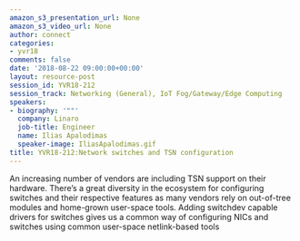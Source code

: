 ```yaml
---
amazon_s3_presentation_url: None
amazon_s3_video_url: None
author: connect
categories:
- yvr18
comments: false
date: '2018-08-22 09:00:00+00:00'
layout: resource-post
session_id: YVR18-212
session_track: Networking (General), IoT Fog/Gateway/Edge Computing
speakers:
- biography: '""'
  company: Linaro
  job-title: Engineer
  name: Ilias Apalodimas
  speaker-image: IliasApalodimas.gif
title: YVR18-212:Network switches and TSN configuration
---
```


An increasing number of vendors are including TSN support on their hardware.
There’s a great diversity in the ecosystem for configuring switches and their respective features as many vendors rely on out-of-tree modules and home-grown user-space tools.
Adding switchdev capable drivers for switches gives us a common way of configuring NICs and switches using common user-space netlink-based tools